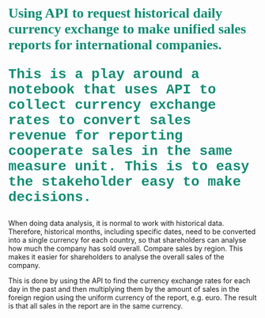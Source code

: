 # <p style="font-family:verdana"> <span style='color: #138d75' >Using API to request historical daily currency exchange to make unified sales reports for international companies. </span></p><p style="font-family:'Courier New'"><span style='color: #138d75' >This is a play around a notebook that uses API to collect currency exchange rates to convert sales revenue for reporting cooperate sales in the same measure unit. This is to easy the stakeholder easy to make decisions.

When doing data analysis, it is normal to work with historical data. Therefore, historical months, including specific dates, need to be converted into a single currency for each country, so that shareholders can analyse how much the company has sold overall. Compare sales by region. This makes it easier for shareholders to analyse the overall sales of the company.

This is done by using the API to find the currency exchange rates for each day in the past and then multiplying them by the amount of sales in the foreign region using the uniform currency of the report, e.g. euro. The result is that all sales in the report are in the same currency.
</span></p>